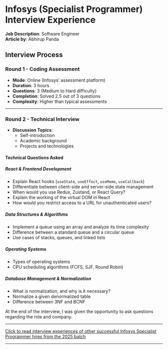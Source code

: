 # Infosys (Specialist Programmer) Interview Experience


**Job Description**: Software Engineer  
**Article by**: Abhirup Panda

## Interview Process

### Round 1 - Coding Assessment
- **Mode**: Online (Infosys’ assessment platform)  
- **Duration**: 3 hours  
- **Questions**: 3 (Medium to Hard difficulty)  
- **Completion**: Solved 2.5 out of 3 questions  
- **Complexity**: Higher than typical assessments  

---

### Round 2 - Technical Interview
- **Discussion Topics**:
  - Self-introduction
  - Academic background
  - Projects and technologies  

#### **Technical Questions Asked**  

##### React & Frontend Development
- Explain React hooks (`useState`, `useEffect`, `useMemo`, `useCallback`)
- Differentiate between client-side and server-side state management
- When would you use Redux, Zustand, or React Query?
- Explain the working of the virtual DOM in React
- How would you restrict access to a URL for unauthenticated users?  

##### Data Structures & Algorithms
- Implement a queue using an array and analyze its time complexity  
- Difference between a standard queue and a circular queue  
- Use cases of stacks, queues, and linked lists  

##### Operating Systems
- Types of operating systems  
- CPU scheduling algorithms (FCFS, SJF, Round Robin)  

##### Database Management & Normalization
- What is normalization, and why is it necessary?  
- Normalize a given denormalized table  
- Difference between 3NF and BCNF  

At the end of the interview, I was given the opportunity to ask questions regarding the role and company.

---

[Click to read interview experiences of other successful Infosys Specialist Programmer hires from the 2025 batch](https://drive.google.com/drive/folders/1T-lYTaDbodc3yzjwrUp3G_QFIW5VggLO?usp=drive_link)

---
